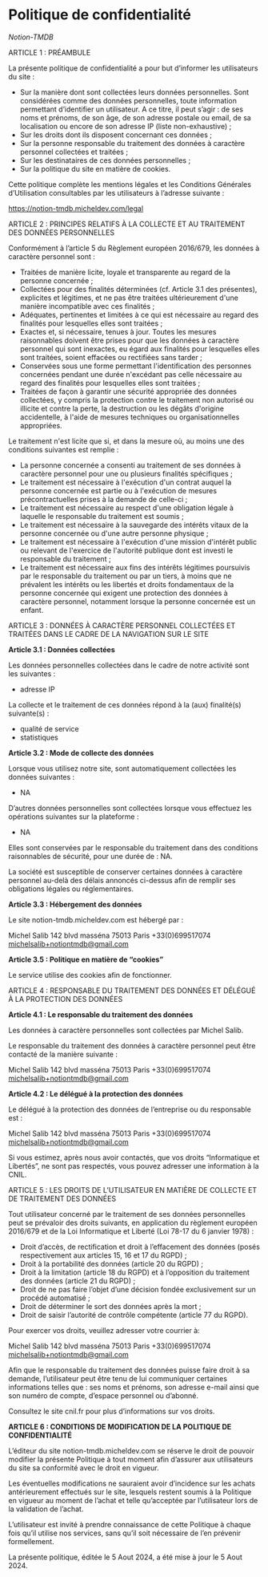 ﻿# Politique de confidentialité

*Notion-TMDB* 

ARTICLE 1 : PRÉAMBULE  

La présente politique de confidentialité a pour but d’informer les utilisateurs du site :  

- Sur la manière dont sont collectées leurs données personnelles. Sont considérées comme des données personnelles, toute information permettant d’identifier un utilisateur. A ce titre, il peut s’agir : de ses noms et prénoms, de son âge, de son adresse postale ou email, de sa localisation ou encore de son adresse IP (liste non-exhaustive) ; 
- Sur les droits dont ils disposent concernant ces données ;  
- Sur la personne responsable du traitement des données à caractère personnel collectées et traitées ;  
- Sur les destinataires de ces données personnelles ;  
- Sur la politique du site en matière de cookies.  

Cette politique complète les mentions légales et les Conditions Générales d’Utilisation consultables par les utilisateurs à l’adresse suivante :  

https://notion-tmdb.micheldev.com/legal

ARTICLE 2 : PRINCIPES RELATIFS À LA COLLECTE ET AU TRAITEMENT DES DONNÉES PERSONNELLES   

Conformément à l’article 5 du Règlement européen 2016/679, les données à caractère personnel sont :

- Traitées de manière licite, loyale et transparente au regard de la personne concernée  ; 
- Collectées pour des finalités déterminées (cf. Article 3.1 des présentes), explicites et légitimes, et ne pas être traitées ultérieurement d'une manière incompatible avec ces finalités ; 
- Adéquates, pertinentes et limitées à ce qui est nécessaire au regard des finalités pour lesquelles elles sont traitées ; 
- Exactes et, si nécessaire, tenues à jour. Toutes les mesures raisonnables doivent être prises pour que les données à caractère personnel qui sont inexactes, eu égard aux finalités pour lesquelles elles sont traitées, soient effacées ou rectifiées sans tarder ;  
- Conservées sous une forme permettant l'identification des personnes concernées pendant une durée n'excédant pas celle nécessaire au regard des finalités pour lesquelles elles sont traitées ; 
- Traitées de façon à garantir une sécurité appropriée des données collectées, y compris la protection contre le traitement non autorisé ou illicite et contre la perte, la destruction ou les dégâts d'origine accidentelle, à l'aide de mesures techniques ou organisationnelles appropriées.  

Le traitement n'est licite que si, et dans la mesure où, au moins une des conditions suivantes est remplie : 

- La personne concernée a consenti au traitement de ses données à caractère personnel pour une ou plusieurs finalités spécifiques ;
- Le traitement est nécessaire à l'exécution d'un contrat auquel la personne concernée est partie ou à l'exécution de mesures précontractuelles prises à la demande de celle-ci ; 
- Le traitement est nécessaire au respect d'une obligation légale à laquelle le responsable du traitement est soumis ; 
- Le traitement est nécessaire à la sauvegarde des intérêts vitaux de la personne concernée ou d'une autre personne physique ; 
- Le traitement est nécessaire à l'exécution d'une mission d'intérêt public ou relevant de l'exercice de l'autorité publique dont est investi le responsable du traitement ; 
- Le traitement est nécessaire aux fins des intérêts légitimes poursuivis par le responsable du traitement ou par un tiers, à moins que ne prévalent les intérêts ou les libertés et droits fondamentaux de la personne concernée qui exigent une protection des données à caractère personnel, notamment lorsque la personne concernée est un enfant. 

ARTICLE 3 : DONNÉES À CARACTÈRE PERSONNEL COLLECTÉES ET TRAITÉES DANS LE CADRE DE LA NAVIGATION SUR LE SITE  

**Article 3.1 : Données collectées**  

Les données personnelles collectées dans le cadre de notre activité sont les suivantes :  

- adresse IP

La collecte et le traitement de ces données répond à la (aux) finalité(s) suivante(s) :  

- qualité de service
- statistiques

**Article 3.2 : Mode de collecte des données** 

Lorsque vous utilisez notre site, sont automatiquement collectées les données suivantes :  

- NA

D’autres données personnelles sont collectées lorsque vous effectuez les opérations suivantes sur la plateforme :  

- NA

Elles sont conservées par le responsable du traitement dans des conditions raisonnables de sécurité, pour une durée de : NA.

La société est susceptible de conserver certaines données à caractère personnel au-delà des délais annoncés ci-dessus afin de remplir ses obligations légales ou réglementaires. 

**Article 3.3 : Hébergement des données** 

Le site notion-tmdb.micheldev.com est hébergé par :  

Michel Salib
142 blvd masséna
75013 Paris
+33(0)699517074
michelsalib+notiontmdb@gmail.com

**Article 3.5 : Politique en matière de “cookies”**

Le service utilise des cookies afin de fonctionner.

ARTICLE 4 : RESPONSABLE DU TRAITEMENT DES DONNÉES ET DÉLÉGUÉ À LA PROTECTION DES DONNÉES  

**Article 4.1 : Le responsable du traitement des données**  

Les données à caractère personnelles sont collectées par Michel Salib.  

Le responsable du traitement des données à caractère personnel peut être contacté de la manière suivante :  

Michel Salib
142 blvd masséna
75013 Paris
+33(0)699517074
michelsalib+notiontmdb@gmail.com

**Article 4.2 : Le délégué à la protection des données**  

Le délégué à la protection des données de l’entreprise ou du responsable est : 

Michel Salib
142 blvd masséna
75013 Paris
+33(0)699517074
michelsalib+notiontmdb@gmail.com

Si vous estimez, après nous avoir contactés, que vos droits “Informatique et Libertés”, ne sont pas respectés, vous pouvez adresser une information à la CNIL. 

ARTICLE 5 : LES DROITS DE L’UTILISATEUR EN MATIÈRE DE COLLECTE ET DE TRAITEMENT DES DONNÉES  

Tout utilisateur concerné par le traitement de ses données personnelles peut se prévaloir des droits suivants, en application du règlement européen 2016/679 et de la Loi Informatique et Liberté (Loi 78-17 du 6 janvier 1978) :   

- Droit d’accès, de rectification et droit à l’effacement des données (posés respectivement aux articles 15, 16 et 17 du RGPD) ;  
- Droit à la portabilité des données (article 20 du RGPD) ; 
- Droit à la limitation (article 18 du RGPD) et à l’opposition du traitement des données (article 21 du RGPD) ;  
- Droit de ne pas faire l’objet d’une décision fondée exclusivement sur un procédé automatisé ;  
- Droit de déterminer le sort des données après la mort ;  
- Droit de saisir l’autorité de contrôle compétente (article 77 du RGPD).  

Pour exercer vos droits, veuillez adresser votre courrier à:

Michel Salib
142 blvd masséna
75013 Paris
+33(0)699517074
michelsalib+notiontmdb@gmail.com

Afin que le responsable du traitement des données puisse faire droit à sa demande, l’utilisateur peut être tenu de lui communiquer certaines informations telles que : ses noms et prénoms, son adresse e-mail ainsi que son numéro de compte, d’espace personnel ou d’abonné.  

Consultez le site cnil.fr pour plus d’informations sur vos droits. 

**ARTICLE 6 : CONDITIONS DE MODIFICATION DE LA POLITIQUE DE CONFIDENTIALITÉ** 

L’éditeur du site notion-tmdb.micheldev.com se réserve le droit de pouvoir modifier la présente Politique à tout moment afin d’assurer aux utilisateurs du site sa conformité avec le droit en vigueur.  

Les éventuelles modifications ne sauraient avoir d’incidence sur les achats antérieurement effectués sur le site, lesquels restent soumis à la Politique en vigueur au moment de l’achat et telle qu’acceptée par l’utilisateur lors de la validation de l’achat.  

L’utilisateur est invité à prendre connaissance de cette Politique à chaque fois qu’il utilise nos services, sans qu’il soit nécessaire de l’en prévenir formellement.  

La présente politique, éditée le 5 Aout 2024, a été mise à jour le 5 Aout 2024.


